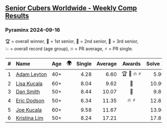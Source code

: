 <style>table {white-space: nowrap;}</style>
<link rel="stylesheet" type="text/css" href="/scw-comp/css/flags.css" />

## [Senior Cubers Worldwide - Weekly Comp Results](/scw-comp/results/)
### Pyraminx 2024-09-16

<span style="white-space: nowrap;">🏆 = overall winner</span>, <span style="white-space: nowrap;">🥇 = 1st senior</span>, <span style="white-space: nowrap;">🥈 = 2nd senior</span>, <span style="white-space: nowrap;">🥉 = 3rd senior</span>, <span style="white-space: nowrap;">💥 = overall record (age group)</span>, <span style="white-space: nowrap;">🔥 = PR average</span>, <span style="white-space: nowrap;">⚡ = PR single</span>.

| # | Name | Age | 🌍 | Single | Average | Awards | Solve 1 | Solve 2 | Solve 3 | Solve 4 | Solve 5 | Video |
| :--: | :-- | :--: | :--: | --: | --: | :--: | --: | --: | --: | --: | --: | :-- |
| 1 | [Adam Leyton](../../persons/adam_leyton/pyram.md) | 40+ | <i class="flag flag-GB" /> | 4.28 | 6.60 | 🏆 🥇 🔥 ⚡ | 5.99 | 6.26 | 4.28 | 7.66 | 7.54 | [Desktop](https://www.facebook.com/events/876328274072061/permalink/881405886897633) / [Mobile](https://m.facebook.com/events/876328274072061?view=permalink&id=881405886897633) |
| 2 | [Lisa Kucala](../../persons/lisa_kucala/pyram.md) | 60+ | <i class="flag flag-US" /> | 8.04 | 9.62 | 🥈 | 10.99 | 9.49 | 8.38 | 11.44 | 8.04 | [Desktop](https://www.facebook.com/events/876328274072061/permalink/885094046528817) / [Mobile](https://m.facebook.com/events/876328274072061?view=permalink&id=885094046528817) |
| 3 | [Dan Smith](../../persons/dan_smith/pyram.md) | 50+ | <i class="flag flag-US" /> | 8.44 | 10.07 | 🥉 | 9.85 | 8.44 | 11.37 | 13.79 | 9.00 | [Desktop](https://www.facebook.com/events/876328274072061/permalink/885001639871391) / [Mobile](https://m.facebook.com/events/876328274072061?view=permalink&id=885001639871391) |
| 4 | [Eric Dodson](../../persons/eric_dodson/pyram.md) | 50+ | <i class="flag flag-US" /> | 6.34 | 11.35 | 🔥 ⚡ | 12.81 | 10.26 | 6.34 | 15.85 | 10.98 | [Desktop](https://www.facebook.com/events/876328274072061/permalink/877775123927376) / [Mobile](https://m.facebook.com/events/876328274072061?view=permalink&id=877775123927376) |
| 5 | [Joe Kucala](../../persons/joe_kucala/pyram.md) | 60+ | <i class="flag flag-US" /> | 9.58 | 11.67 |  | 13.94 | 15.96 | 9.58 | 9.71 | 11.35 | [Desktop](https://www.facebook.com/events/876328274072061/permalink/885050343199854) / [Mobile](https://m.facebook.com/events/876328274072061?view=permalink&id=885050343199854) |
| 6 | [Kristina Lim](../../persons/kristina_lim/pyram.md) | 50+ | <i class="flag flag-US" /> | 8.24 | 17.21 |  | 17.87 | 8.24 | 25.67 | 18.38 | 15.39 | [Desktop](https://www.facebook.com/1045330593/videos/544741574618192) / [Mobile](https://m.facebook.com/1045330593/videos/544741574618192) |

<!-- Global site tag (gtag.js) - Google Analytics -->
<script async src="https://www.googletagmanager.com/gtag/js?id=UA-86348435-3"></script>
<script>window.dataLayer = window.dataLayer || []; function gtag() {dataLayer.push(arguments);} gtag('js', new Date()); gtag('config', 'UA-86348435-3');</script>
